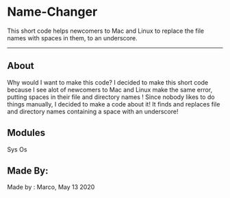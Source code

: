 # Name-Changer
This short code helps newcomers to Mac and Linux to replace the file names with spaces in them, to an underscore.

---
## About
Why would I want to make this code?
I decided to make this short code because I see alot of newcomers to Mac and Linux make the same error, putting spaces in their file and directory names ! Since nobody likes to do things manually, I decided to make a code about it! It finds and replaces file and directory names containing a space with an underscore!

## Modules
Sys
Os

## Made By:
Made by : Marco, May 13 2020
